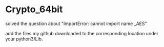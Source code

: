 # Crypto_64bit
solved the question about "ImportError: cannot import name _AES"

add the files my github downloaded to the corresponding location under your python3/Lib.

